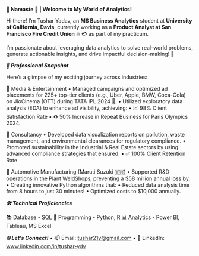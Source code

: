 **🌟 Namaste 🙏 | Welcome to My World of Analytics!**

Hi there! I’m Tushar Yadav, an **MS Business Analytics** student at **University of California, Davis**, currently working as a **Product Analyst at San Francisco Fire Credit Union** 🔥 💳 as part of my practicum.

I’m passionate about leveraging data analytics to solve real-world problems, generate actionable insights, and drive impactful decision-making! 🚀

_**🎯 Professional Snapshot**_

Here’s a glimpse of my exciting journey across industries:

🎦 Media & Entertainment
	•	Managed campaigns and optimized ad placements for 225+ top-tier clients (e.g., Uber, Apple, BMW, Coca-Cola) on JioCinema (OTT) during TATA IPL 2024 🏏.
	•	Utilized exploratory data analysis (EDA) to enhance ad visibility, achieving:
	•	📈 98% Client Satisfaction Rate
	•	♻️ 50% Increase in Repeat Business for Paris Olympics 2024.

👔 Consultancy
	•	Developed data visualization reports on pollution, waste management, and environmental clearances for regulatory compliance.
	•	Promoted sustainability in the Industrial & Real Estate sectors by using advanced compliance strategies that ensured:
	•	✅ 100% Client Retention Rate

🚙 Automotive Manufacturing (Maruti Suzuki 🇮🇳)
	•	Supported R&D operations in the Plant WeldShops, preventing a $58 million annual loss by,
	•	Creating innovative Python algorithms that:
	•	Reduced data analysis time from 8 hours to just 30 minutes!
	•	Optimized costs to $10,000 annually.

_**🛠️ Technical Proficiencies**_
 
 📚 Database	 -   SQL 
 🐍 Programming	-  Python, R
 📊 Analytics	 -   Power BI, Tableau, MS Excel

_**🌐 Let’s Connect!**_
	•	📫 Email: tushar21y@gmail.com
	•	🔗 LinkedIn: www.linkedin.com/in/tushar-ydv
